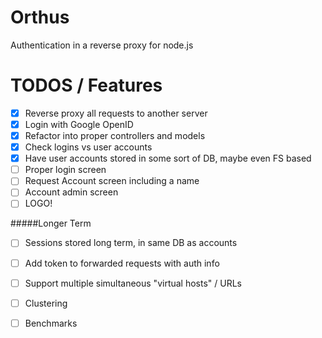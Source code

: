 Orthus
======

Authentication in a reverse proxy for node.js


TODOS / Features
=====
- [x] Reverse proxy all requests to another server
- [x] Login with Google OpenID
- [x] Refactor into proper controllers and models
- [x] Check logins vs user accounts
- [x] Have user accounts stored in some sort of DB, maybe even FS based
- [ ] Proper login screen
- [ ] Request Account screen including a name
- [ ] Account admin screen
- [ ] LOGO!

#####Longer Term
- [ ] Sessions stored long term, in same DB as accounts
- [ ] Add token to forwarded requests with auth info
- [ ] Support multiple simultaneous "virtual hosts" / URLs
- [ ] Clustering
- [ ] Benchmarks

